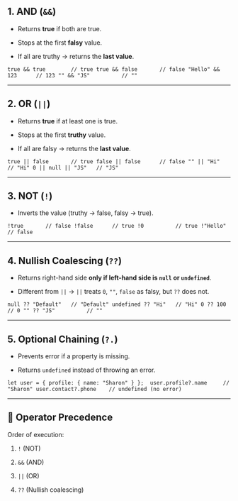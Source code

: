 
## 1. **AND (`&&`)**

- Returns **true** if both are true.
    
- Stops at the first **falsy** value.
    
- If all are truthy → returns the **last value**.
    

`true && true        // true true && false       // false "Hello" && 123      // 123 "" && "JS"          // ""`

---

## 2. **OR (`||`)**

- Returns **true** if at least one is true.
    
- Stops at the first **truthy** value.
    
- If all are falsy → returns the **last value**.
    

`true || false       // true false || false      // false "" || "Hi"          // "Hi" 0 || null || "JS"   // "JS"`

---

## 3. **NOT (`!`)**

- Inverts the value (truthy → false, falsy → true).
    

`!true       // false !false      // true !0          // true !"Hello"    // false`

---

## 4. **Nullish Coalescing (`??`)**

- Returns right-hand side **only if left-hand side is `null` or `undefined`**.
    
- Different from `||` → `||` treats `0`, `""`, `false` as falsy, but `??` does not.
    

`null ?? "Default"   // "Default" undefined ?? "Hi"   // "Hi" 0 ?? 100            // 0 "" ?? "JS"          // ""`

---

## 5. **Optional Chaining (`?.`)**

- Prevents error if a property is missing.
    
- Returns `undefined` instead of throwing an error.
    

`let user = { profile: { name: "Sharon" } };  user.profile?.name     // "Sharon" user.contact?.phone    // undefined (no error)`

---

## 🔹 Operator Precedence

Order of execution:

1. `!` (NOT)
    
2. `&&` (AND)
    
3. `||` (OR)
    
4. `??` (Nullish coalescing)

